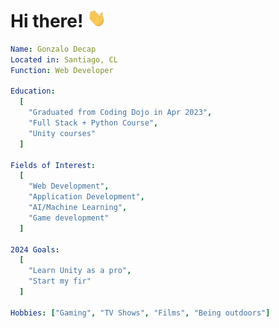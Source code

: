 # Hi there! <img src="https://raw.githubusercontent.com/peterrauscher/peterrauscher/master/wave.gif" width="30px" height="30px" />

```yaml
Name: Gonzalo Decap  
Located in: Santiago, CL  
Function: Web Developer  

Education:  
  [
    "Graduated from Coding Dojo in Apr 2023",  
    "Full Stack + Python Course",
    "Unity courses"
  ]

Fields of Interest:  
  [
    "Web Development",  
    "Application Development",  
    "AI/Machine Learning",
    "Game development"  
  ]

2024 Goals:  
  [  
    "Learn Unity as a pro",
    "Start my fir"
  ]

Hobbies: ["Gaming", "TV Shows", "Films", "Being outdoors"]
```
